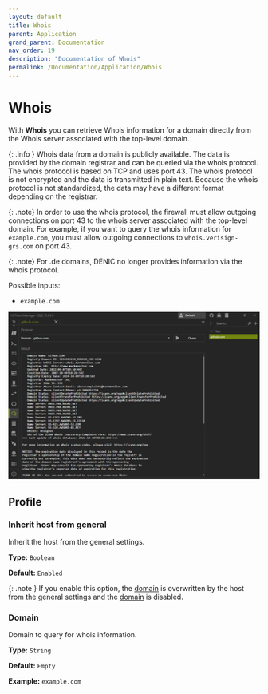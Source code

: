 ```yaml
---
layout: default
title: Whois
parent: Application
grand_parent: Documentation
nav_order: 19
description: "Documentation of Whois"
permalink: /Documentation/Application/Whois
---
```


# Whois

With **Whois** you can retrieve Whois information for a domain directly from the Whois server associated with the top-level domain.

{: .info }
Whois data from a domain is publicly available. The data is provided by the domain registrar and can be queried via the whois protocol. The whois protocol is based on TCP and uses port 43. The whois protocol is not encrypted and the data is transmitted in plain text. Because the whois protocol is not standardized, the data may have a different format depending on the registrar.

{: .note}
In order to use the whois protocol, the firewall must allow outgoing connections on port 43 to the whois server associated with the top-level domain. For example, if you want to query the whois information for `example.com`, you must allow outgoing connections to `whois.verisign-grs.com` on port 43.

{: .note}
For .de domains, DENIC no longer provides information via the whois protocol.

Possible inputs:

- `example.com`

![Whois](19_Whois.png)

## Profile

### Inherit host from general

Inherit the host from the general settings.

**Type:** `Boolean`

**Default:** `Enabled`

{: .note }
If you enable this option, the [domain](#domain) is overwritten by the host from the general settings and the [domain](#domain) is disabled.

### Domain

Domain to query for whois information.

**Type:** `String`

**Default:** `Empty`

**Example:** `example.com`
